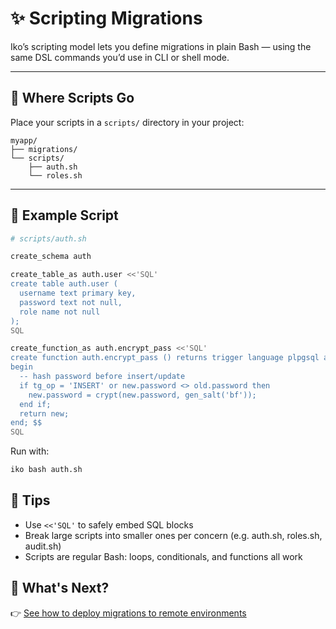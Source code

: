 # ✨ Scripting Migrations

Iko’s scripting model lets you define migrations in plain Bash — using the same
DSL commands you’d use in CLI or shell mode.

---

## 📁 Where Scripts Go

Place your scripts in a `scripts/` directory in your project:

```
myapp/
├── migrations/
└── scripts/
    ├── auth.sh
    └── roles.sh
```

---

## 🧪 Example Script

```sh
# scripts/auth.sh

create_schema auth

create_table_as auth.user <<'SQL'
create table auth.user (
  username text primary key,
  password text not null,
  role name not null
);
SQL

create_function_as auth.encrypt_pass <<'SQL'
create function auth.encrypt_pass () returns trigger language plpgsql as $$
begin
  -- hash password before insert/update
  if tg_op = 'INSERT' or new.password <> old.password then
    new.password = crypt(new.password, gen_salt('bf'));
  end if;
  return new;
end; $$
SQL
```

Run with:

```sh
iko bash auth.sh
```

## 🧠 Tips

- Use `<<'SQL'` to safely embed SQL blocks
- Break large scripts into smaller ones per concern (e.g. auth.sh, roles.sh, audit.sh)
- Scripts are regular Bash: loops, conditionals, and functions all work

## 🧭 What's Next?

👉 [See how to deploy migrations to remote environments](./deploying.md)
